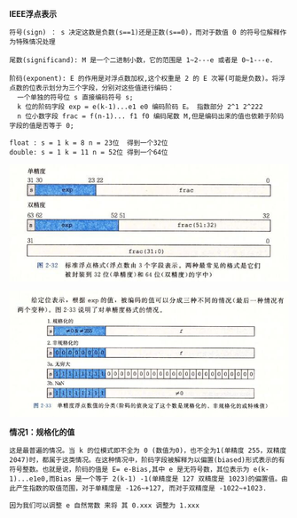**IEEE浮点表示**

```
符号(sign) ： s 决定这数是负数(s==1)还是正数(s==0)，而对于数值 0 的符号位解释作为特殊情况处理

尾数(significand): M 是一个二进制小数，它的范围是 1~2---e 或者是 0~1---e.

阶码(exponent): E 的作用是对浮点数加权,这个权重是 2 的 E 次幂(可能是负数)。将浮点数的位表示划分为三个字段，分别对这些值进行编码：
  一个单独的符号位 s 直接编码符号 s;
  k 位的阶码字段 exp = e(k-1)...e1 e0 编码阶码 E。 指数部分 2^1 2^222
  n 位小数字段 frac = f(n-1)... f1 f0 编码尾数 M,但是编码出来的值也依赖于阶码字段的值是否等于 0;
```

```
float : s = 1 k = 8 n = 23位  得到一个32位
double: s = 1 k = 11 n = 52位 得到一个64位
```

![](imagesDouble/01-01.jpg)

![](imagesDouble/01-02.jpg)

**情况1：规格化的值**

```
这是最普遍的情况。当 k 的位模式即不全为 0 (数值为0)，也不全为1(单精度 255，双精度 2047)时，都属于这类情况。在这种情况中，阶码字段被解释为以偏置(biased)形式表示的有符号整数。也就是说，阶码的值是 E= e-Bias,其中 e 是无符号数，其位表示为 e(k-1)...e1e0,而Bias 是一个等于 2(k-1) -1(单精度是 127 双精度是 1023)的偏置值。由此产生指数的取值范围，对于单精度是 -126~+127, 而对于双精度是 -1022~+1023.
```

```
因为我们可以调整 e 自然常数 来将 其 0.xxx 调整为 1.xxx
```





























